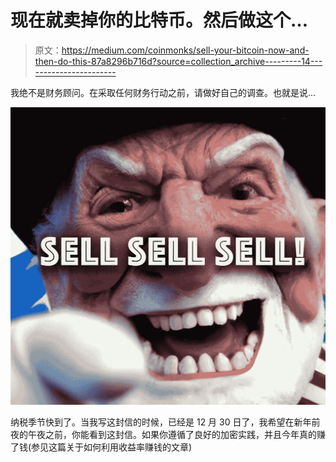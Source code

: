 # 现在就卖掉你的比特币。然后做这个…

> 原文：<https://medium.com/coinmonks/sell-your-bitcoin-now-and-then-do-this-87a8296b716d?source=collection_archive---------14----------------------->

我绝不是财务顾问。在采取任何财务行动之前，请做好自己的调查。也就是说…

![](img/599e53a68cb3792c43b091719f98b58d.png)

纳税季节快到了。当我写这封信的时候，已经是 12 月 30 日了，我希望在新年前夜的午夜之前，你能看到这封信。如果你遵循了良好的加密实践，并且今年真的赚了钱(参见这篇关于如何利用收益率赚钱的文章)